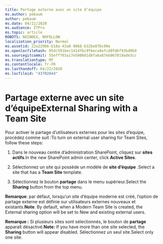 ```yaml
---
title: Partage externe avec un site d’équipe
ms.author: pebaum
author: pebaum
ms.date: 04/21/2020
ms.audience: ITPro
ms.topic: article
ROBOTS: NOINDEX, NOFOLLOW
localization_priority: Normal
ms.assetid: 22a229b6-b18a-43a8-9868-b32be87bc09e
ms.openlocfilehash: 05dc591bec1414fbc9f6eca9efcd0fdbf93bd9b9
ms.sourcegitcommit: 55eff703a17e500681d8fa6a87eb067019ade3cc
ms.translationtype: MT
ms.contentlocale: fr-FR
ms.lasthandoff: 04/22/2020
ms.locfileid: "43702844"
---
```

# <a name="external-sharing-with-a-team-site"></a><span data-ttu-id="f4c46-102">Partage externe avec un site d’équipe</span><span class="sxs-lookup"><span data-stu-id="f4c46-102">External Sharing with a Team Site</span></span>

<span data-ttu-id="f4c46-103">Pour activer le partage d’utilisateurs externes pour les sites d’équipe, procédez comme suit :</span><span class="sxs-lookup"><span data-stu-id="f4c46-103">To turn on external user sharing for Team Sites, follow these steps:</span></span> 
  
1. <span data-ttu-id="f4c46-104">Dans le nouveau centre d’administration SharePoint, cliquez sur **sites actifs**.</span><span class="sxs-lookup"><span data-stu-id="f4c46-104">In the new SharePoint admin center, click **Active Sites**.</span></span>
  
2. <span data-ttu-id="f4c46-105">Sélectionnez un site qui possède un modèle de **site d’équipe** .</span><span class="sxs-lookup"><span data-stu-id="f4c46-105">Select a site that has a **Team Site** template.</span></span> 
  
3. <span data-ttu-id="f4c46-106">Sélectionnez le bouton **partage** dans le menu supérieur.</span><span class="sxs-lookup"><span data-stu-id="f4c46-106">Select the **Sharing** button from the top menu.</span></span> 
  
 <span data-ttu-id="f4c46-107">**Remarque**: par défaut, lorsqu’un site d’équipe moderne est créé, l’option de partage externe est définie sur utilisateurs externes nouveaux et existants.</span><span class="sxs-lookup"><span data-stu-id="f4c46-107">**Note**: By default, when a Modern Team Site is created, the External sharing option will be set to New and existing external users.</span></span> 
  
 <span data-ttu-id="f4c46-108">**Remarque :** Si plusieurs sites sont sélectionnés, le bouton de **partage** apparaît désactivé.</span><span class="sxs-lookup"><span data-stu-id="f4c46-108">**Note:** If you have more than one site selected, the **Sharing** button will appear disabled.</span></span> <span data-ttu-id="f4c46-109">Sélectionnez un seul site.</span><span class="sxs-lookup"><span data-stu-id="f4c46-109">Select only one site.</span></span> 
  

